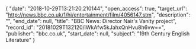 {
  "date": "2018-10-29T13:21:20.210144", 
  "open_access": true, 
  "target_url": "http://news.bbc.co.uk/1/hi/entertainment/film/4056147.stm", 
  "description": "", 
  "end_date": null, 
  "title": "BBC News: Director Nair's Vanity project", 
  "record_id": "20181029T132120/lWkAfw5kJahxQnHvu8h6vw==", 
  "publisher": "bbc.co.uk", 
  "start_date": null, 
  "subject": "19th Century English Literature"
}

